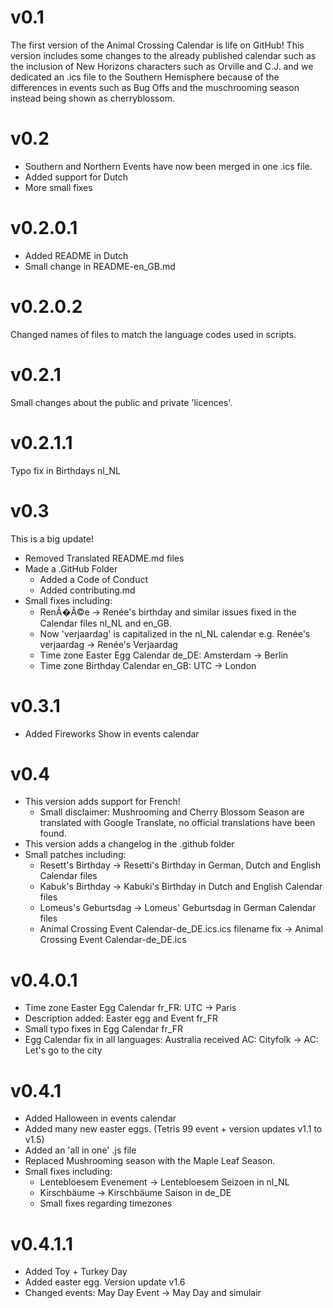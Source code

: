 # v0.1
The first version of the Animal Crossing Calendar is life on GitHub!
This version includes some changes to the already published calendar such as the inclusion of New Horizons characters such as Orville and C.J. and we dedicated an .ics file to the Southern Hemisphere because of the differences in events such as Bug Offs and the muschrooming season instead being shown as cherryblossom.
# v0.2
- Southern and Northern Events have now been merged in one .ics file.
- Added support for Dutch
- More small fixes
# v0.2.0.1
- Added README in Dutch
- Small change in README-en_GB.md
# v0.2.0.2
Changed names of files to match the language codes used in scripts.
# v0.2.1
Small changes about the public and private 'licences'.
# v0.2.1.1
Typo fix in Birthdays nl_NL
# v0.3
This is a big update!

- Removed Translated README.md files
- Made a .GitHub Folder
  - Added a Code of Conduct
  - Added contributing.md
- Small fixes including:
  - RenÃ�Â©e → Renée's birthday and similar issues fixed in the Calendar files nl_NL and en_GB.
  - Now 'verjaardag' is capitalized in the nl_NL calendar e.g. Renée's verjaardag → Renée's Verjaardag
  - Time zone Easter Egg Calendar de_DE: Amsterdam → Berlin
  - Time zone Birthday Calendar en_GB: UTC → London
# v0.3.1
- Added Fireworks Show in events calendar
# v0.4
- This version adds support for French!
  - Small disclaimer: Mushrooming and Cherry Blossom Season are translated with Google Translate, no official translations have been found.
- This version adds a changelog in the .github folder
- Small patches including:
  - Resett's Birthday → Resetti's Birthday in German, Dutch and English Calendar files
  - Kabuk's Birthday → Kabuki's Birthday in Dutch and English Calendar files
  - Lomeus's Geburtsdag → Lomeus' Geburtsdag in German Calendar files
  - Animal Crossing Event Calendar-de_DE.ics.ics filename fix → Animal Crossing Event Calendar-de_DE.ics
 # v0.4.0.1
- Time zone Easter Egg Calendar fr_FR: UTC → Paris
- Description added: Easter egg and Event fr_FR
- Small typo fixes in Egg Calendar fr_FR
- Egg Calendar fix in all languages: Australia received AC: Cityfolk → AC: Let's go to the city
# v0.4.1
- Added Halloween in events calendar
- Added many new easter eggs. (Tetris 99 event + version updates v1.1 to v1.5)
- Added an 'all in one' .js file
- Replaced Mushrooming season with the Maple Leaf Season.
- Small fixes including:
  - Lentebloesem Evenement → Lentebloesem Seizoen in nl_NL
  - Kirschbäume → Kirschbäume Saison in de_DE
  - Small fixes regarding timezones
# v0.4.1.1
- Added Toy + Turkey Day
- Added easter egg. Version update v1.6
- Changed events: May Day Event → May Day and simulair
